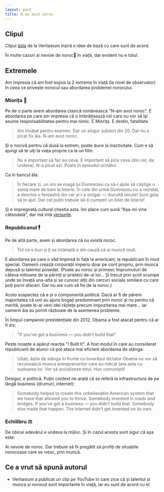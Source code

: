 ```yaml
---
layout: post
title: N-au avut noroc
---
```


## Clipul

Clipul [ăsta](https://www.youtube.com/watch?v=3LopI4YeC4I) de la Veritasium înșiră o idee de bază cu care sunt de acord.

În multe cazuri ai nevoie de noroc🎲 în viață, dar evident nu e totul.

## Extremele

Am impresia că am fost expus la 2 extreme în viață (la nivel de observator) în ceea ce privește norocul sau abordarea problemei norocului.

### Miorița 🐑

Pe de o parte avem abordarea clasică românească "N-am avut noroc". E abordarea pe care am impresia că o îmbrățișează cei care nu vor să își asume responsabilitatea pentru mai nimic.
E Miorița. E destin, fatalitate.

> Am învățat pentru examen. Dar un singur subiect din 20. Dar nu a picat fix ăla. N-am avut noroc.

Și e nocivă pentru că dusă la extrem, poate duce la inactivitate. Cum e să ajungi să te uiți la viața proprie ca la un film.

> Nu e important să fac eu ceva. E important să pice ceva (din cer, de undeva). N-a picat azi. Poate în episodul următor.

Ca în bancul ăla:

> În fiecare zi, un om se roagă lui Dumnezeu ca să-l ajute să câștige o sumă mare de bani la loterie. În cele din urmă Dumnezeu nu a rezistat, a deschis o fereastră din cer și i-a strigat:
> — Ascultă omule! Sunt gata să te ajut. Dar cel puțin trebuie să-ți cumperi un bilet de loterie!

Și e impregnată cultural chestia asta. îmi place cum sună "Așa-mi vine câteodată", dar mă irită [versurile](https://www.versuri.ro/versuri/ionica-morosanu-asa-mi-vine-cateodata-_b2m2.html).

### Republicanul 🕴

Pe de altă parte, avem și abordarea că nu există noroc.

> Tot ce e bun și ți se întâmplă e din cauză că ai muncit mult.

E abordarea pe care o văd împinsă în față la americani, la republicani în mod special. Oamenii crează corporații imperiu doar pe cont propriu, prin munca depusă și talentul posedat. (Poate au noroc și primesc împrumuturi de câteva milioane de la părinți și prieteni de-ai lor... Și trecut prin școli scumpe unde se învață una-alta și se cunosc alții din cercuri sociale similare cu care poți porni afaceri. Dar nu are cum să fie de la noroc.)

Acolo suspectez că e și o componentă politică. Dacă ar fi de părere majoritatea că unii au ajuns bogați predominant prin noroc și nu pentru că merită, poate le-ar veni idei răzlețe precum impozitarea mai mare... iar oamenii ăia au pornit războaie de la asemenea probleme.

În timpul campaniei prezidențiale din 2012, Obama a fost atacat pentru că ar fi zis:

> "If you’ve got a business — you didn’t build that".

Peste noapte a apărut reacția "I Built It". A fost modul în care au considerat republicanii de atunci că pot ataca mai eficient abordarea de stânga:

> Uitați, ăștia de stânga în frunte cu tovarășul dictator Obama nu vor să recunoască munca antreprenorilor care au ridicat țara asta cu sudoarea lor. Vor să socializeze totul. Huo comuniștii!

Desigur, e politică. Puțin context ne arată că se referă la infrastructura de pe lângă business (drumuri, internet):

> Somebody helped to create this unbelievable American system that we have that allowed you to thrive. Somebody invested in roads and bridges. If you’ve got a business — you didn’t build that. Somebody else made that happen. The Internet didn’t get invented on its own.

### Echilibru ⚖

De obicei adevărul e undeva la mijloc. Și în cazul acesta sunt sigur că așa este.

Ai nevoie de noroc. Dar trebuie să fii pregătit să profiți de situațiile norocoase care se ivesc, prin muncă.

## Ce a vrut să spună autorul

- Veritasium a publicat un clip pe YouTube în care zice că și talentul și munca și norocul sunt importante în viață, iar eu sunt de acord cu el.
